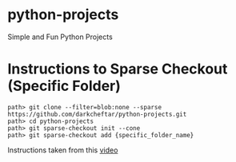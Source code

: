 # python-projects

Simple and Fun Python Projects

# Instructions to Sparse Checkout (Specific Folder)

```
path> git clone --filter=blob:none --sparse https://github.com/darkcheftar/python-projects.git
path> cd python-projects
path> git sparse-checkout init --cone
path> git sparse-checkout add {specific_folder_name}
```
Instructions taken from this [video](https://www.youtube.com/watch?v=hAxCYmeZosE)
